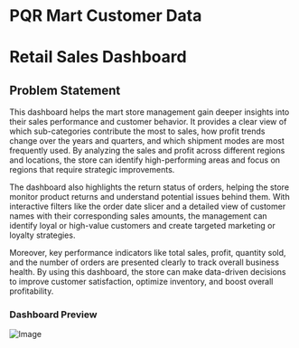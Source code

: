 
# PQR Mart Customer Data 


# Retail Sales Dashboard

## Problem Statement

This dashboard helps the mart store management gain deeper insights into their sales performance and customer behavior. It provides a clear view of which sub-categories contribute the most to sales, how profit trends change over the years and quarters, and which shipment modes are most frequently used. By analyzing the sales and profit across different regions and locations, the store can identify high-performing areas and focus on regions that require strategic improvements.

The dashboard also highlights the return status of orders, helping the store monitor product returns and understand potential issues behind them. With interactive filters like the order date slicer and a detailed view of customer names with their corresponding sales amounts, the management can identify loyal or high-value customers and create targeted marketing or loyalty strategies.

Moreover, key performance indicators like total sales, profit, quantity sold, and the number of orders are presented clearly to track overall business health. By using this dashboard, the store can make data-driven decisions to improve customer satisfaction, optimize inventory, and boost overall profitability.

### Dashboard Preview


 ![Image](https://github.com/user-attachments/assets/68fbf892-74ed-4327-872d-c1195b050890)

